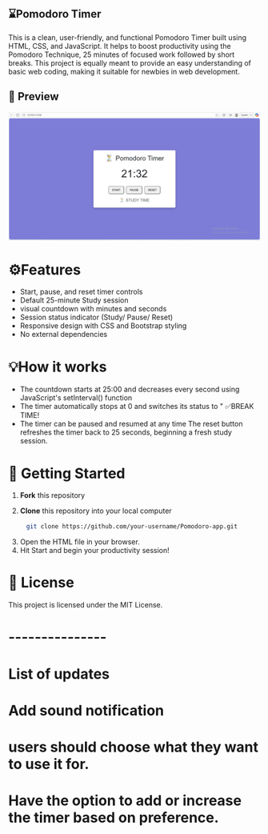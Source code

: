 ## ⌛Pomodoro Timer 

This is a clean,   user-friendly, and functional Pomodoro Timer built using HTML, CSS, and JavaScript. It helps to boost productivity using the Pomodoro Technique, 25 minutes of focused work followed by short breaks. This project is equally meant to provide an easy understanding of basic web coding, making it suitable for newbies in web development.

## 📸 Preview

![Pomodoro Timer Screenshot](preview.png)


# ⚙️Features
- Start, pause, and reset timer controls
- Default 25-minute Study session 
- visual countdown with minutes and seconds
- Session status indicator (Study/ Pause/ Reset)
- Responsive design with CSS and Bootstrap styling
- No external dependencies

# 💡How it works
- The countdown starts at 25:00 and decreases every second using JavaScript's setInterval() function
- The timer automatically stops at 0 and switches its status to " ✅BREAK TIME!
- The timer can be paused and resumed at any time
The reset button refreshes the timer back to 25 seconds, beginning a fresh study session.

# 🚀 Getting Started

1. **Fork** this repository 

2. **Clone** this repository into your local computer
```bash
     git clone https://github.com/your-username/Pomodoro-app.git
```
3. Open the HTML file in your browser.
4. Hit Start and begin your productivity session!

# 📜 License

This project is licensed under the MIT License.

# --------------- #
# List of updates
# Add sound notification 
# users should choose what they want to use it for.
# Have the option to add or increase the timer based on preference.